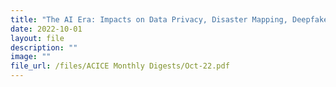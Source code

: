 ```yaml
---
title: "The AI Era: Impacts on Data Privacy, Disaster Mapping, Deepfakes and Others"
date: 2022-10-01
layout: file
description: ""
image: ""
file_url: /files/ACICE Monthly Digests/Oct-22.pdf
---
```

